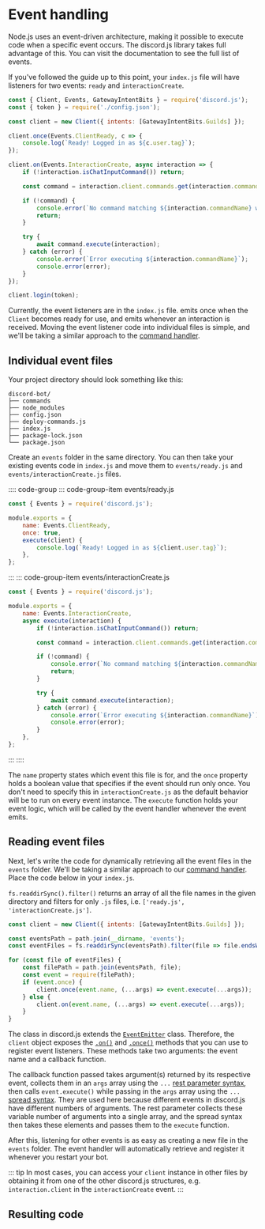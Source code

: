 # Event handling

Node.js uses an event-driven architecture, making it possible to execute code when a specific event occurs. The discord.js library takes full advantage of this. You can visit the <DocsLink path="class/Client" /> documentation to see the full list of events.

If you've followed the guide up to this point, your `index.js` file will have listeners for two events: `ready` and `interactionCreate`.

```js
const { Client, Events, GatewayIntentBits } = require('discord.js');
const { token } = require('./config.json');

const client = new Client({ intents: [GatewayIntentBits.Guilds] });

client.once(Events.ClientReady, c => {
	console.log(`Ready! Logged in as ${c.user.tag}`);
});

client.on(Events.InteractionCreate, async interaction => {
	if (!interaction.isChatInputCommand()) return;

	const command = interaction.client.commands.get(interaction.commandName);

	if (!command) {
		console.error(`No command matching ${interaction.commandName} was found.`);
		return;
	}

	try {
		await command.execute(interaction);
	} catch (error) {
		console.error(`Error executing ${interaction.commandName}`);
		console.error(error);
	}
});

client.login(token);
```

Currently, the event listeners are in the `index.js` file. <DocsLink path="class/Client?scrollTo=e-ready" /> emits once when the `Client` becomes ready for use, and <DocsLink path="class/Client?scrollTo=e-interactionCreate" /> emits whenever an interaction is received. Moving the event listener code into individual files is simple, and we'll be taking a similar approach to the [command handler](/creating-your-bot/command-handling.md).

## Individual event files

Your project directory should look something like this:

```:no-line-numbers
discord-bot/
├── commands
├── node_modules
├── config.json
├── deploy-commands.js
├── index.js
├── package-lock.json
└── package.json
```

Create an `events` folder in the same directory. You can then take your existing events code in `index.js` and move them to `events/ready.js` and `events/interactionCreate.js` files.

:::: code-group
::: code-group-item events/ready.js
```js
const { Events } = require('discord.js');

module.exports = {
	name: Events.ClientReady,
	once: true,
	execute(client) {
		console.log(`Ready! Logged in as ${client.user.tag}`);
	},
};
```
:::
::: code-group-item events/interactionCreate.js
```js
const { Events } = require('discord.js');

module.exports = {
	name: Events.InteractionCreate,
	async execute(interaction) {
		if (!interaction.isChatInputCommand()) return;

		const command = interaction.client.commands.get(interaction.commandName);

		if (!command) {
			console.error(`No command matching ${interaction.commandName} was found.`);
			return;
		}

		try {
			await command.execute(interaction);
		} catch (error) {
			console.error(`Error executing ${interaction.commandName}`);
			console.error(error);
		}
	},
};
```
:::
::::

The `name` property states which event this file is for, and the `once` property holds a boolean value that specifies if the event should run only once. You don't need to specify this in `interactionCreate.js` as the default behavior will be to run on every event instance. The `execute` function holds your event logic, which will be called by the event handler whenever the event emits.

## Reading event files

Next, let's write the code for dynamically retrieving all the event files in the `events` folder. We'll be taking a similar approach to our [command handler](/creating-your-bot/command-handling.md). Place the code below in your `index.js`.

`fs.readdirSync().filter()` returns an array of all the file names in the given directory and filters for only `.js` files, i.e. `['ready.js', 'interactionCreate.js']`.

```js {3,5-12}
const client = new Client({ intents: [GatewayIntentBits.Guilds] });

const eventsPath = path.join(__dirname, 'events');
const eventFiles = fs.readdirSync(eventsPath).filter(file => file.endsWith('.js'));

for (const file of eventFiles) {
	const filePath = path.join(eventsPath, file);
	const event = require(filePath);
	if (event.once) {
		client.once(event.name, (...args) => event.execute(...args));
	} else {
		client.on(event.name, (...args) => event.execute(...args));
	}
}
```

The <DocsLink path="class/Client" /> class in discord.js extends the [`EventEmitter`](https://nodejs.org/api/events.html#events_class_eventemitter) class. Therefore, the `client` object exposes the [`.on()`](https://nodejs.org/api/events.html#events_emitter_on_eventname_listener) and [`.once()`](https://nodejs.org/api/events.html#events_emitter_once_eventname_listener) methods that you can use to register event listeners. These methods take two arguments: the event name and a callback function.

The callback function passed takes argument(s) returned by its respective event, collects them in an `args` array using the `...` [rest parameter syntax](https://developer.mozilla.org/en-US/docs/Web/JavaScript/Reference/Functions/rest_parameters), then calls `event.execute()` while passing in the `args` array using the `...` [spread syntax](https://developer.mozilla.org/en-US/docs/Web/JavaScript/Reference/Operators/Spread_syntax). They are used here because different events in discord.js have different numbers of arguments. The rest parameter collects these variable number of arguments into a single array, and the spread syntax then takes these elements and passes them to the `execute` function.

After this, listening for other events is as easy as creating a new file in the `events` folder. The event handler will automatically retrieve and register it whenever you restart your bot.

::: tip
In most cases, you can access your `client` instance in other files by obtaining it from one of the other discord.js structures, e.g. `interaction.client` in the `interactionCreate` event.
:::

## Resulting code

<ResultingCode />
